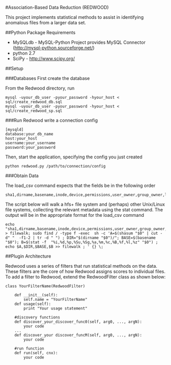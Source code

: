 #Association-Based Data Reduction (REDWOOD)

This project implements statistical methods to assist in identifying anomalous files from a larger data set.  


##Python Package Requirements

- MySQLdb - MySQL-Python Project provides MySQL Connector (http://mysql-python.sourceforge.net/)
- python 2.7
- SciPy - http://www.scipy.org/


##Setup

###Databases
First create the database

From the Redwood directory, run
```
mysql -uyour_db_user -pyour_password -hyour_host < sql/create_redwood_db.sql
mysql -uyour_db_user -pyour_password -hyour_host < sql/create_redwood_sp.sql
```

###Run Redwood
write a connection config
```
[mysqld]
database:your_db_name
host:your_host
username:your_username
password:your_password
```

Then, start the application, specifying the config you just created

```
python redwood.py /path/to/connection/config
```

###Obtain Data

The load_csv command expects that the fields be in the following order
```
sha1,dirname,basename,inode,device,permissions,user_owner,group_owner,last_accessed,last_modified,last_changed,inode_birth,user_flags,links_to_file,size
```

The script below will walk a hfs+ file system and (perhaps) other Unix/Linux file systems, collecting the relevant metadata using the stat command.  The output will be in the appropriate format for the load_csv command

```
echo "sha1,dirname,basename,inode,device,permissions,user_owner,group_owner,last_accessed,last_modified,last_changed,inode_birth,user_flags,links_to_file,size" > filewalk; sudo find / -type f -exec  sh -c 'A=$(shasum "$0" | cut -d" "  -f1-2 | tr -d " ") ; DIR="$(dirname "$0")/"; BASE=$(basename "$0"); B=$(stat -f  "%i,%d,%p,%Su,%Sg,%a,%m,%c,%B,%f,%l,%z" "$0") ;  echo $A,$DIR,$BASE,$B >> filewalk ; ' {} \;
```

##Plugin Architecture

Redwood uses a series of filters that run statistical methods on the data. These filters are the core of how Redwood assigns scores to individual files. To add a filter to Redwood, extend the RedwoodFilter class as shown below: 

```
class YourFilterName(RedwoodFilter)

    def __init__(self):
        self.name = "YourFilterName"
    def usage(self):
        print "Your usage statement"

    #discovery functions
    def discover_your_discover_func0(self, arg0, ..., argN):
        your code
    ...
    def discover_your discover_funcM(self, arg0, ..., argN):
        your code

    #run function
    def run(self, cnx):
        your code

```

